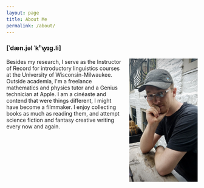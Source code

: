 ```yaml
---
layout: page
title: About Me
permalink: /about/
---
```


### [ˈdæn.jəl ˈkʰw̥ɪɡ.li]


<img src="/images/table.jpg" alt="Profile Picture" style="float: right; margin-left: 20px; width: 180px;">


Besides my research, I serve as the Instructor of Record for introductory linguistics courses at the University of Wisconsin-Milwaukee. Outside academia, I'm a freelance mathematics and physics tutor and a Genius technician at Apple. I am a cinéaste and contend that were things different, I might have become a filmmaker. I enjoy collecting books as much as reading them, and attempt science fiction and fantasy creative writing every now and again.
